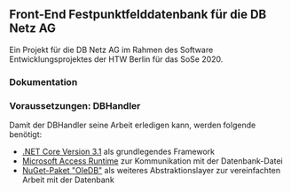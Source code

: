 ## Front-End Festpunktfelddatenbank für die DB Netz AG
Ein Projekt für die DB Netz AG im Rahmen des Software Entwicklungsprojektes der HTW Berlin für das SoSe 2020.
### Dokumentation

### Voraussetzungen: DBHandler
Damit der DBHandler seine Arbeit erledigen kann, werden folgende benötigt:

*  [.NET Core Version 3.1](https://dotnet.microsoft.com/download/dotnet-core) als grundlegendes Framework
*  [Microsoft Access Runtime](https://support.office.com/en-us/article/download-and-install-office-365-access-runtime-185c5a32-8ba9-491e-ac76-91cbe3ea09c9) zur Kommunikation mit der Datenbank-Datei
*  [NuGet-Paket "OleDB"](https://www.nuget.org/packages/System.Data.OleDb/4.7.1?_src=template) als weiteres Abstraktionslayer zur vereinfachten Arbeit mit der Datenbank


